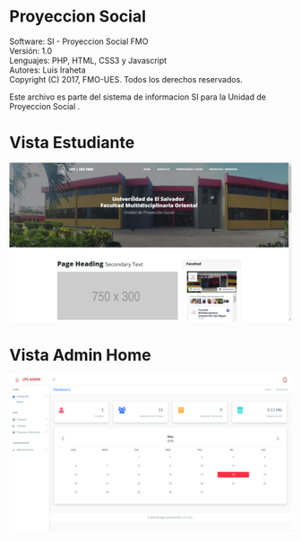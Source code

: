 # Proyeccion Social
Software: SI - Proyeccion Social FMO                                  
Versión: 1.0                                                          
Lenguajes: PHP, HTML, CSS3 y Javascript                                 
Autores: Luis Iraheta                                                   
Copyright (C) 2017, FMO-UES. Todos los derechos reservados.               

Este archivo es parte del sistema de informacion SI  para la Unidad de Proyeccion Social .

# Vista Estudiante
![alt text](screen1.png)

# Vista Admin Home
![alt text](screen2.png)

